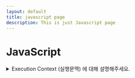 ```yaml
---
layout: default
title: javascript page
description: This is just Javascript page
---
```

# JavaScript  

<details>
  - <summary> Execution Context (실행문맥) 에 대해 설명해주세요. </summary>

</details>
